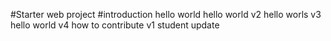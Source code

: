 #Starter web project
#introduction
hello world
hello world v2
hello worls v3
hello world v4
how to contribute v1
student update
